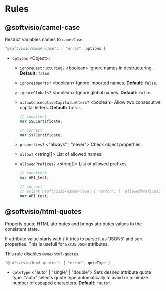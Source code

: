 # Rules

## @softvisio/camel-case

Restrict variables names to `camelCase`.

```javascript
"@softvisio/camel-case": [ "error", options ]
```

-   `options` <Object\>:

    -   `ignoreDestructuring?` <boolean\> Ignore names in destructuring. **Default:** `false`.

    -   `ignoreImports?` <boolean\> Ignore imported names. **Default:** `false`.

    -   `ignoreGlobals?` <boolean\> Ignore global names. **Default:** `false`.

    -   `allowConsecutiveCapitalLetters?` <boolean\> Allow two consecutive capital letters. **Default:** `false`.

        ```javascript
        // incorrect
        var SSLCertificate;

        // correct
        var SslCertificate;
        ```

    -   `properties?` <"always" | "never"\> Check object properties.

    -   `allow?` <string[]\> List of allowed names.

    -   `allowedPrefixes?` <string[]\> List of allowed prefixes.

        ```javascript
        // incorrect
        var API_test;

        // correct
        // eslint @softvisio/cames-case: [ "error", { `allowedPrefixes: [ "API_" ] } ]
        var API_test;
        ```

## @softvisio/html-quotes

Properly quote HTML attributes and brings attributes values to the consistent state.

If attribute value starts with `{` it tries to parse it as 'JSON5' and sort properties. This is usefull for `ExtJS` `JSON` attributes.

This rule disables `@vue/html-quotes`.

```javascript
"@softvisio/html-quotes": [ "error", qoteType ]
```

-   `qoteType` <"auto" | "single" | "double"\> Sets desired attribute quote type. "auto" selects quote type automatically to avoid or minimize number of escaped characters. **Default:** `"auto"`.
